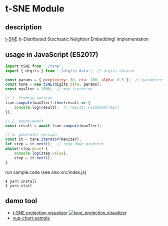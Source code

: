 # t-SNE Module

## description
[t-SNE](https://en.wikipedia.org/wiki/T-distributed_stochastic_neighbor_embedding) (t-Distributed Stochastic Neighbor Embedding) implementation

## usage in JavaScript (ES2017)
```js
import tSNE from './tsne';
import { digits } from './digits_data';  // digits dataset

const params = { perplexity: 30, eta: 100, alpha: 0.5 };  // parameters
const tsne = new tSNE(digits.data, params);
const maxIter = 1000;  // max iteration

// 1. Promise version
tsne.compute(maxIter).then(result => {
    console.log(result);  // result: Float64Array[]
});

// 2. async/await
const result = await tsne.compute(maxIter);

// 3. generator version
const it = tsne.iterator(maxIter);
let step = it.next();  // step down gradient
while(!step.done) {
    console.log(step.value);
    step = it.next();
}
```

run sample code (see also src/index.js)
```
$ yarn install
$ yarn start
```

## demo tool
* [t-SNE projection visualizer](https://rest-term.com/labs/html5/tsne/)
[![tsne_projection_visualizer](https://raw.github.com/wiki/wellflat/imageprocessing-labs/images/tsne.png)](https://rest-term.com/labs/html5/tsne/)
* [vue-chart-sample](https://github.com/wellflat/vue-chart-sample)